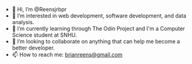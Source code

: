 - 👋 Hi, I’m @Reensjrbpr
- 👀 I’m interested in web development, software development, and data analysis. 
- 🌱 I’m currently learning through The Odin Project and I'm a Computer Science student at SNHU.
- 💞️ I’m looking to collaborate on anything that can help me become a better developer.
- 📫 How to reach me: brianreens@gmail.com

<!---
Reensjrbpr/Reensjrbpr is a ✨ special ✨ repository because its `README.md` (this file) appears on your GitHub profile.
You can click the Preview link to take a look at your changes.
--->
